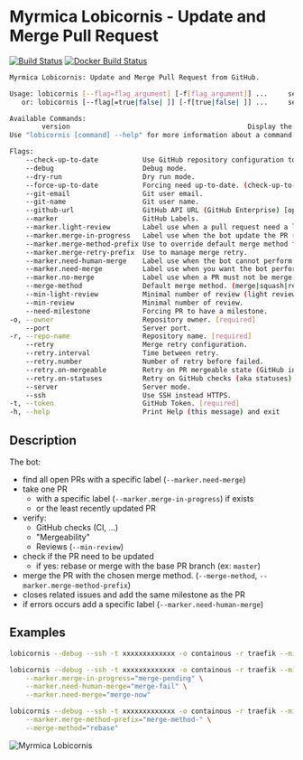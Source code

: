# Myrmica Lobicornis - Update and Merge Pull Request

[![Build Status](https://travis-ci.org/containous/lobicornis.svg?branch=master)](https://travis-ci.org/containous/lobicornis)
[![Docker Build Status](https://img.shields.io/docker/build/containous/lobicornis.svg)](https://hub.docker.com/r/containous/lobicornis/builds/)


```bash
Myrmica Lobicornis: Update and Merge Pull Request from GitHub.

Usage: lobicornis [--flag=flag_argument] [-f[flag_argument]] ...     set flag_argument to flag(s)
   or: lobicornis [--flag[=true|false| ]] [-f[true|false| ]] ...     set true/false to boolean flag(s)

Available Commands:
        version                                            Display the version.
Use "lobicornis [command] --help" for more information about a command.

Flags:
    --check-up-to-date           Use GitHub repository configuration to check the need to be up-to-date. (default "false")
    --debug                      Debug mode.                                                             (default "false")
    --dry-run                    Dry run mode.                                                           (default "true")
    --force-up-to-date           Forcing need up-to-date. (check-up-to-date must be false)               (default "true")
    --git-email                  Git user email.
    --git-name                   Git user name.
    --github-url                 GitHub API URL (GitHub Enterprise) [optional]
    --marker                     GitHub Labels.                                                          (default "true")
    --marker.light-review        Label use when a pull request need a lower minimal review as default.   (default "bot/light-review")
    --marker.merge-in-progress   Label use when the bot update the PR (merge/rebase).                    (default "status/4-merge-in-progress")
    --marker.merge-method-prefix Use to override default merge method for a PR.                          (default "bot/merge-method-")
    --marker.merge-retry-prefix  Use to manage merge retry.                                              (default "bot/merge-retry-")
    --marker.need-human-merge    Label use when the bot cannot perform a merge.                          (default "bot/need-human-merge")
    --marker.need-merge          Label use when you want the bot perform a merge.                        (default "status/3-needs-merge")
    --marker.no-merge            Label use when a PR must not be merge.                                  (default "bot/no-merge")
    --merge-method               Default merge method. (merge|squash|rebase|ff)                          (default "squash")
    --min-light-review           Minimal number of review (light review).                                (default "0")
    --min-review                 Minimal number of review.                                               (default "1")
    --need-milestone             Forcing PR to have a milestone.                                         (default "true")
-o, --owner                      Repository owner. [required]
    --port                       Server port.                                                            (default "80")
-r, --repo-name                  Repository name. [required]
    --retry                      Merge retry configuration.                                              (default "false")
    --retry.interval             Time between retry.                                                     (default "1m0s")
    --retry.number               Number of retry before failed.                                          (default "0")
    --retry.on-mergeable         Retry on PR mergeable state (GitHub information).                       (default "false")
    --retry.on-statuses          Retry on GitHub checks (aka statuses).                                  (default "false")
    --server                     Server mode.                                                            (default "false")
    --ssh                        Use SSH instead HTTPS.                                                  (default "false")
-t, --token                      GitHub Token. [required]
-h, --help                       Print Help (this message) and exit 
```

## Description

The bot:
- find all open PRs with a specific label (`--marker.need-merge`)
- take one PR
    - with a specific label (`--marker.merge-in-progress`) if exists
    - or the least recently updated PR
- verify:
    - GitHub checks (CI, ...)
    - "Mergeability"
    - Reviews (`--min-review`)
- check if the PR need to be updated
    - if yes: rebase or merge with the base PR branch (ex: `master`)
- merge the PR with the chosen merge method. (`--merge-method`, `--marker.merge-method-prefix`)
- closes related issues and add the same milestone as the PR
- if errors occurs add a specific label (`--marker.need-human-merge`)

## Examples
 
```bash
lobicornis --debug --ssh -t xxxxxxxxxxxxx -o containous -r traefik --min-review=3
```

```bash
lobicornis --debug --ssh -t xxxxxxxxxxxxx -o containous -r traefik --min-review=3 \
    --marker.merge-in-progress="merge-pending" \
    --marker.need-human-merge="merge-fail" \
    --marker.need-merge="merge-now"
```

```bash
lobicornis --debug --ssh -t xxxxxxxxxxxxx -o containous -r traefik --min-review=3 \
    --marker.merge-method-prefix="merge-method-" \
    --merge-method="rebase" 
```

![Myrmica Lobicornis](http://www.antwiki.org/wiki/images/5/51/Myrmica_lobicornis_casent0172718_head_1.jpg)
